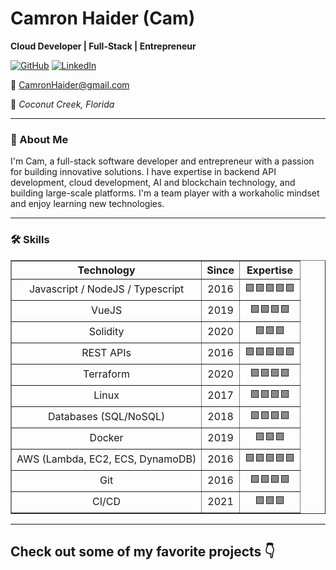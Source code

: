 # Camron Haider (Cam)

**Cloud Developer | Full-Stack | Entrepreneur**

[![GitHub](https://img.shields.io/badge/-GitHub-black?logo=github)](https://github.com/camronh) [![LinkedIn](https://img.shields.io/badge/-LinkedIn-blue?logo=linkedin)](https://www.linkedin.com/in/camronhaider)

📧 CamronHaider@gmail.com

📍 _Coconut Creek, Florida_

---

### 👋 About Me

I'm Cam, a full-stack software developer and entrepreneur with a passion for building innovative solutions. I have expertise in backend API development, cloud development, AI and blockchain technology, and building large-scale platforms. I'm a team player with a workaholic mindset and enjoy learning new technologies.


---

### 🛠 Skills

<table border="1" cellpadding="5" cellspacing="0" style="border-collapse: collapse; width: 100%; text-align: center;">
  <thead>
    <tr>
      <th><strong>Technology</strong></th>
      <th><strong>Since</strong></th>
      <th><strong>Expertise</strong></th>
    </tr>
  </thead>
  <tbody>
    <tr>
      <td>Javascript / NodeJS / Typescript </td>
      <td>2016</td>
      <td>🟩🟩🟩🟩🟩</td>
    </tr>
    <tr>
      <td>VueJS</td>
      <td>2019</td>
      <td>🟩🟩🟩🟩</td>
    </tr>
    <tr>
      <td>Solidity</td>
      <td>2020</td>
      <td>🟩🟩🟩</td>
    </tr>
    <tr>
      <td>REST APIs</td>
      <td>2016</td>
      <td>🟩🟩🟩🟩🟩</td>
    </tr>
    <tr>
      <td>Terraform</td>
      <td>2020</td>
      <td>🟩🟩🟩🟩</td>
    </tr>
    <tr>
      <td>Linux</td>
      <td>2017</td>
      <td>🟩🟩🟩🟩</td>
    </tr>
    <tr>
      <td>Databases (SQL/NoSQL)</td>
      <td>2018</td>
      <td>🟩🟩🟩🟩</td>
    </tr>
    <tr>
      <td>Docker</td>
      <td>2019</td>
      <td>🟩🟩🟩</td>
    </tr>
    <tr>
      <td>AWS (Lambda, EC2, ECS, DynamoDB)</td>
      <td>2016</td>
      <td>🟩🟩🟩🟩🟩</td>
    </tr>
    <tr>
      <td>Git</td>
      <td>2016</td>
      <td>🟩🟩🟩🟩</td>
    </tr>
    <tr>
      <td>CI/CD</td>
      <td>2021</td>
      <td>🟩🟩🟩</td>
    </tr>
  </tbody>
</table>

----


## Check out some of my favorite projects 👇
